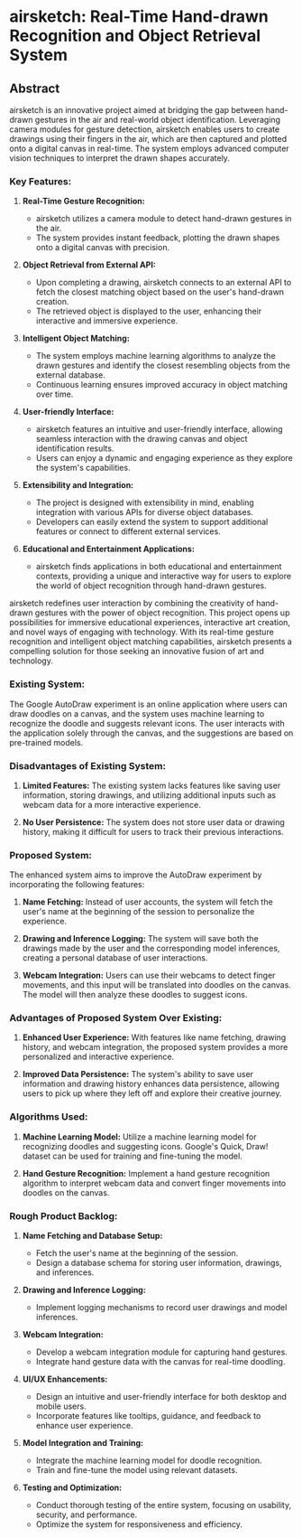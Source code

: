 # airsketch: Real-Time Hand-drawn Recognition and Object Retrieval System

## Abstract

airsketch is an innovative project aimed at bridging the gap between hand-drawn gestures in the air and real-world object identification. Leveraging camera modules for gesture detection, airsketch enables users to create drawings using their fingers in the air, which are then captured and plotted onto a digital canvas in real-time. The system employs advanced computer vision techniques to interpret the drawn shapes accurately.

### Key Features:

1. **Real-Time Gesture Recognition:**

   - airsketch utilizes a camera module to detect hand-drawn gestures in the air.
   - The system provides instant feedback, plotting the drawn shapes onto a digital canvas with precision.

2. **Object Retrieval from External API:**

   - Upon completing a drawing, airsketch connects to an external API to fetch the closest matching object based on the user's hand-drawn creation.
   - The retrieved object is displayed to the user, enhancing their interactive and immersive experience.

3. **Intelligent Object Matching:**

   - The system employs machine learning algorithms to analyze the drawn gestures and identify the closest resembling objects from the external database.
   - Continuous learning ensures improved accuracy in object matching over time.

4. **User-friendly Interface:**

   - airsketch features an intuitive and user-friendly interface, allowing seamless interaction with the drawing canvas and object identification results.
   - Users can enjoy a dynamic and engaging experience as they explore the system's capabilities.

5. **Extensibility and Integration:**

   - The project is designed with extensibility in mind, enabling integration with various APIs for diverse object databases.
   - Developers can easily extend the system to support additional features or connect to different external services.

6. **Educational and Entertainment Applications:**
   - airsketch finds applications in both educational and entertainment contexts, providing a unique and interactive way for users to explore the world of object recognition through hand-drawn gestures.

airsketch redefines user interaction by combining the creativity of hand-drawn gestures with the power of object recognition. This project opens up possibilities for immersive educational experiences, interactive art creation, and novel ways of engaging with technology. With its real-time gesture recognition and intelligent object matching capabilities, airsketch presents a compelling solution for those seeking an innovative fusion of art and technology.

### Existing System:

The Google AutoDraw experiment is an online application where users can draw doodles on a canvas, and the system uses machine learning to recognize the doodle and suggests relevant icons. The user interacts with the application solely through the canvas, and the suggestions are based on pre-trained models.

### Disadvantages of Existing System:

1. **Limited Features:** The existing system lacks features like saving user information, storing drawings, and utilizing additional inputs such as webcam data for a more interactive experience.

2. **No User Persistence:** The system does not store user data or drawing history, making it difficult for users to track their previous interactions.

### Proposed System:

The enhanced system aims to improve the AutoDraw experiment by incorporating the following features:

1. **Name Fetching:** Instead of user accounts, the system will fetch the user's name at the beginning of the session to personalize the experience.

2. **Drawing and Inference Logging:** The system will save both the drawings made by the user and the corresponding model inferences, creating a personal database of user interactions.

3. **Webcam Integration:** Users can use their webcams to detect finger movements, and this input will be translated into doodles on the canvas. The model will then analyze these doodles to suggest icons.

### Advantages of Proposed System Over Existing:

1. **Enhanced User Experience:** With features like name fetching, drawing history, and webcam integration, the proposed system provides a more personalized and interactive experience.

2. **Improved Data Persistence:** The system's ability to save user information and drawing history enhances data persistence, allowing users to pick up where they left off and explore their creative journey.

### Algorithms Used:

1. **Machine Learning Model:** Utilize a machine learning model for recognizing doodles and suggesting icons. Google's Quick, Draw! dataset can be used for training and fine-tuning the model.

2. **Hand Gesture Recognition:** Implement a hand gesture recognition algorithm to interpret webcam data and convert finger movements into doodles on the canvas.

### Rough Product Backlog:

1. **Name Fetching and Database Setup:**

   - Fetch the user's name at the beginning of the session.
   - Design a database schema for storing user information, drawings, and inferences.

2. **Drawing and Inference Logging:**

   - Implement logging mechanisms to record user drawings and model inferences.

3. **Webcam Integration:**

   - Develop a webcam integration module for capturing hand gestures.
   - Integrate hand gesture data with the canvas for real-time doodling.

4. **UI/UX Enhancements:**

   - Design an intuitive and user-friendly interface for both desktop and mobile users.
   - Incorporate features like tooltips, guidance, and feedback to enhance user experience.

5. **Model Integration and Training:**

   - Integrate the machine learning model for doodle recognition.
   - Train and fine-tune the model using relevant datasets.

6. **Testing and Optimization:**
   - Conduct thorough testing of the entire system, focusing on usability, security, and performance.
   - Optimize the system for responsiveness and efficiency.

